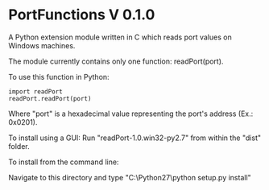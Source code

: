 PortFunctions V 0.1.0
=============

A Python extension module written in C which reads port values on Windows machines. 

The module currently contains only one function: readPort(port).

To use this function in Python:

    import readPort
    readPort.readPort(port)

  Where "port" is a hexadecimal value representing the port's address (Ex.: 0x0201).

To install using a GUI:
  Run "readPort-1.0.win32-py2.7" from within the "dist" folder.
  
To install from the command line:

  Navigate to this directory and type "C:\Python27\python setup.py install"
